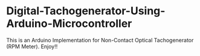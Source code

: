 # Digital-Tachogenerator-Using-Arduino-Microcontroller

This is an Arduino Implementation for Non-Contact Optical Tachogenerator (RPM Meter).
Enjoy!!
